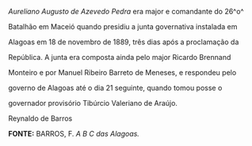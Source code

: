 

*Aureliano Augusto de Azevedo Pedra* era major e comandante do 26^o^

Batalhão em Maceió quando presidiu a junta governativa instalada em

Alagoas em 18 de novembro de 1889, três dias após a proclamação da

República. A junta era composta ainda pelo major Ricardo Brennand

Monteiro e por Manuel Ribeiro Barreto de Meneses, e respondeu pelo

governo de Alagoas até o dia 21 seguinte, quando tomou posse o

governador provisório Tibúrcio Valeriano de Araújo.



Reynaldo de Barros



**FONTE:** BARROS, F. *A B C das Alagoas.*

